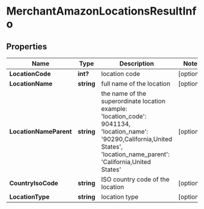 # MerchantAmazonLocationsResultInfo


## Properties

| Name | Type | Description | Notes |
|------------ | ------------- | ------------- | -------------|
**LocationCode** | **int?** | location code |[optional]|
**LocationName** | **string** | full name of the location |[optional]|
**LocationNameParent** | **string** | the name of the superordinate location<br>example:<br>'location_code': 9041134,<br>'location_name': '90290,California,United States',<br>'location_name_parent': 'California,United States' |[optional]|
**CountryIsoCode** | **string** | ISO country code of the location |[optional]|
**LocationType** | **string** | location type |[optional]|